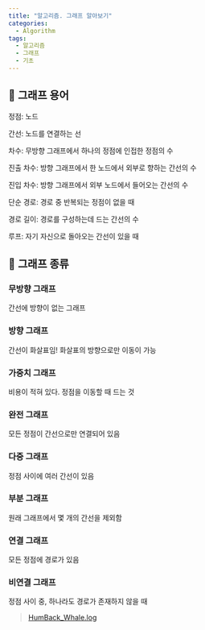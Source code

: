 ```yaml
---
title: "알고리즘. 그래프 알아보기"
categories:
  - Algorithm
tags:
  - 알고리즘
  - 그래프
  - 기초
---
```


## 🌟 그래프 용어

정점: 노드

간선: 노드를 연결하는 선

차수: 무방향 그래프에서 하나의 정점에 인접한 정점의 수

진출 차수: 방향 그래프에서 한 노드에서 외부로 향하는 간선의 수

진입 차수: 방향 그래프에서 외부 노드에서 들어오는 간선의 수

단순 경로: 경로 중 반복되는 정점이 없을 때

경로 길이: 경로를 구성하는데 드는 간선의 수

루프: 자기 자신으로 돌아오는 간선이 있을 때



## 🌟 그래프 종류

### 무방향 그래프

간선에 방향이 없는 그래프

### 방향 그래프

간선이 화살표임! 화살표의 방향으로만 이동이 가능

### 가중치 그래프

비용이 적혀 있다. 정점을 이동할 때 드는 것

### 완전 그래프

모든 정점이 간선으로만 연결되어 있음

### 다중 그래프

정점 사이에 여러 간선이 있음

### 부분 그래프

원래 그래프에서 몇 개의 간선을 제외함

### 연결 그래프

모든 정점에 경로가 있음

### 비연결 그래프

정점 사이 중, 하나라도 경로가 존재하지 않을 때

> [HumBack_Whale.log](https://velog.io/@arittung/Graph-Algorithm-basic)

